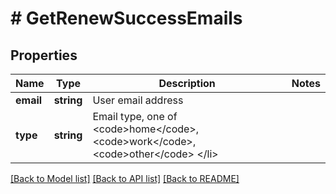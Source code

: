 # # GetRenewSuccessEmails

## Properties

Name | Type | Description | Notes
------------ | ------------- | ------------- | -------------
**email** | **string** | User email address | 
**type** | **string** | Email type, one of &lt;code&gt;home&lt;/code&gt;, &lt;code&gt;work&lt;/code&gt;, &lt;code&gt;other&lt;/code&gt; &lt;/li&gt; | 

[[Back to Model list]](../../README.md#documentation-for-models) [[Back to API list]](../../README.md#documentation-for-api-endpoints) [[Back to README]](../../README.md)


